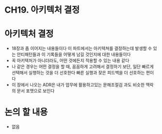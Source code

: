 # CH19. 아키텍처 결정

# 아키텍처 결정

- 18장과 좀 이어지는 내용들이다 이 파트에서는 아키텍쳐를 결정하는데 발생할 수 있는 안티패턴들과 이 기록들을 어떻게 남길 것인지에 대한 내용들이다
- 꼭 아키텍처가 아니더라도, 어떤 것에든지 적용할 수 있는 내용 같다
- 나 같은 경우는 어떤 결정을 할 때, 꼼꼼하게 고려해서 결정하기 보단, 일단 빠르게 선택해서 실행하는 것을 더 선호한다 빠른 실행과 잦은 피드백을 더 선호하는 편이다
- 이 장에서 나오는 ADR은 내가 업무에 활용하고있는 문해조절검 과도 비슷한 맥락의 문서 포맷으로 보인다

# 논의 할 내용

- 없음